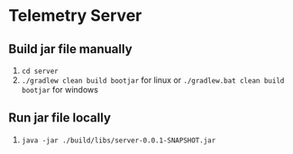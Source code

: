 # Telemetry Server

## Build jar file manually

1. `cd server`
2. `./gradlew clean build bootjar` for linux or `./gradlew.bat clean build bootjar` for windows

## Run jar file locally

1. `java -jar ./build/libs/server-0.0.1-SNAPSHOT.jar`
